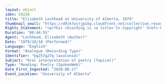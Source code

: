 ```yaml
---
layout: object
iden: 59228
title: "Elizabeth Lochhead at University of Alberta, 1979"
thumbnail_small: "https://d9jk7wjtjpu5g.cloudfront.net/collection_resource_files/thumbnails/000/134/041/small/SW022_03.jpg?1669130960"
Rights_Statement: "<p>This recording is <a title='In Copyright' href='https://rightsstatements.org/page/InC/1.0/?language=en'>In Copyright</a> and is made available for non-commercial research and educational purposes. The University of Alberta wishes to hear from any copyright owner, or their representative, who believes that this recording has been used without authorization. Please contact <a title='erahelp@ualberta.ca' href='mailto:erahelp@ualberta.ca'>erahelp@ualberta.ca</a>. You may display/perform this material for non-commercial research or teaching purposes. For all other reproduction, performance or distribution uses, please contact the copyright holders</p>"
Duration: "00:44:55"
Agent: "Lochhead, Elizabeth (Author)"
Date: "1979/10/18 (Performed)"
Language: "English"
Format: "Analogue (Recording Type)"
Identifier: "bg257g27q (avalonid)"
Subject: "Oral interpretation of poetry (Topical)"
Type: "Reading: Poetry (SpokenWeb)"
Date_First_Ingested: "2020-08-27"
Event_Location: "University of Alberta"
---
```


